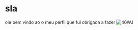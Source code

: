 # sla
oie bem vindo ao o meu perfil que fui obrigada a fazer 
![46WJ](https://github.com/petenon12/sla/assets/173419525/9a2c8e83-e748-492d-a642-e6fd071e11f0)
